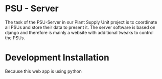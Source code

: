 # PSU - Server
The task of the PSU-Server in our Plant Supply Unit project is to coordinate all PSUs and store their data to present it.
The server software is based on django and therefore is mainly a website with additional tweaks to control the PSUs.

# Development Installation
Because this web app is using python
